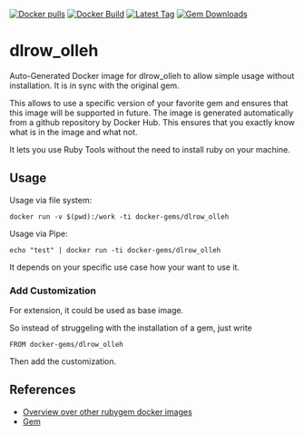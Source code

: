 [![Docker pulls](https://img.shields.io/docker/pulls/rubygem/dlrow_olleh.svg)](https://hub.docker.com/r/rubygem/dlrow_olleh/)
[![Docker Build](https://img.shields.io/docker/automated/rubygem/dlrow_olleh.svg)](https://hub.docker.com/r/rubygem/dlrow_olleh/)
[![Latest Tag](https://img.shields.io/github/tag/docker-rubygem/dlrow_olleh.svg)](https://hub.docker.com/r/rubygem/dlrow_olleh/)
[![Gem Downloads](https://img.shields.io/gem/dt/dlrow_olleh.svg)](https://rubygems.org/gems/dlrow_olleh/)
# dlrow_olleh

Auto-Generated Docker image for dlrow_olleh to allow simple usage without installation.
It is in sync with the original gem.

This allows to use a specific version of your favorite gem and ensures that this image will be supported in future.
The image is generated automatically from a github repository by Docker Hub.
This ensures that you exactly know what is in the image and what not.

It lets you use Ruby Tools without the need to install ruby on your machine.

## Usage

Usage via file system:

`docker run -v $(pwd):/work -ti docker-gems/dlrow_olleh`

Usage via Pipe:

`echo "test" | docker run -ti docker-gems/dlrow_olleh`

It depends on your specific use case how your want to use it.

### Add Customization

For extension, it could be used as base image.

So instead of struggeling with the installation of a gem, just write

`FROM docker-gems/dlrow_olleh`

Then add the customization.

## References

 - [Overview over other rubygem docker images](https://github.com/thinkbot/docker-rubygem)
 - [Gem](https://rubygems.org/gems/dlrow_olleh/)
